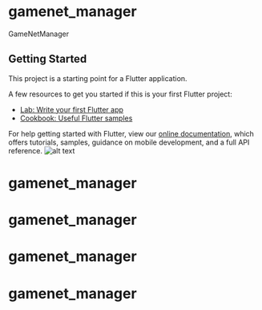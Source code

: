 # gamenet_manager

GameNetManager

## Getting Started

This project is a starting point for a Flutter application.

A few resources to get you started if this is your first Flutter project:

- [Lab: Write your first Flutter app](https://flutter.dev/docs/get-started/codelab)
- [Cookbook: Useful Flutter samples](https://flutter.dev/docs/cookbook)

For help getting started with Flutter, view our
[online documentation](https://flutter.dev/docs), which offers tutorials,
samples, guidance on mobile development, and a full API reference.
![alt text](https://hamidjalili.storage.iran.liara.space/Desktop%20-%201.png)
# gamenet_manager
# gamenet_manager
# gamenet_manager
# gamenet_manager
